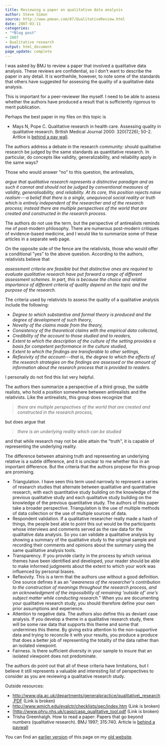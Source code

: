 ```yaml
---
title: Reviewing a paper on qualitative data analysis
author: Steve Simon
source: http://www.pmean.com/07/QualitativeReview.html
date: 2007-03-11
categories:
- "*Blog post"
- 2007
- Qualitative research
output: html_document
page_update: complete
---
```


I was asked by BMJ to review a paper that involved a qualitative data analysis. These reviews are confidential, so I don't want to describe the paper in any detail. It is worthwhile, however, to note some of the standards that others have suggested for assessing the quality of a qualitative data analysis.

This is important for a peer-reviewer like myself. I need to be able to assess whether the authors have produced a result that is sufficiently rigorous to merit publication.

Perhaps the best paper in my files on this topic is

+ Mays N, Pope C. Qualitative research in health care. Assessing quality in qualitative research. British Medical Journal 2000: 320(7226); 50-2. Aritlce is [behind a pay wall][may1].

The authors address a debate in the research community: should qualitative research be judged by the same standards as quantitative research. In particular, do concepts like validity, generalizability, and reliability apply in the same ways?

Those who would answer "no" to this question, the antirealists,

*argue that qualitative research represents a distinctive paradigm and as such it cannot and should not be judged by conventional measures of validity, generalisability, and reliability. At its core, this position rejects naive realism---a belief that there is a single, unequivocal social reality or truth which is entirely independent of the researcher and of the research process; instead there are multiple perspectives of the world that are created and constructed in the research process.*

The authors do not use the term, but the perspective of antirealists reminds me of post-modern philosophy. There are numerous post-modern critiques of evidence-based medicine, and I would like to summarize some of these articles in a separate web page.

On the opposite side of the fence are the relativists, those who would offer a conditional "yes" to the above question. According to the authors, relativists believe that

*assessment criteria are feasible but that distinctive ones are required to evaluate qualitative research have put forward a range of different assessment schemes. In part, this is because the choice and relative importance of different criteria of quality depend on the topic and the purpose of the research.*

The criteria used by relativists to assess the quality of a qualitative analysis include the following:

+ *Degree to which substantive and formal theory is produced and the degree of development of such theory,*
+ *Novelty of the claims made from the theory,*
+ *Consistency of the theoretical claims with the empirical data collected,*
+ *Credibility of the account to those studied and to readers,*
+ *Extent to which the description of the culture of the setting provides a basis for competent performance in the culture studied,*
+ *Extent to which the findings are transferable to other settings,*
+ *Reflexivity of the account---that is, the degree to which the effects of the research strategies on the findings are assessed or the amount of information about the research process that is provided to readers.*

I personally do not find this list very helpful.

The authors then summarize a perspective of a third group, the subtle realists, who hold a position somewhere between antirealists and the relativists. Like the antirealists, this group does recognize that

> *there are multiple perspectives of the world that are created and constructed in the research process,*

but does argue that

> *there is an underlying reality which can be studied*

and that while research may not be able attain the "truth", it is capable of representing the underlying reality.

The difference between attaining truth and representing an underlying relative is a subtle difference, and it is unclear to me whether this in an important difference. But the criteria that the authors propose for this group are promising.

+ Triangulation. I have seen this term used narrowly to represent a series of research studies that alternate between qualitative and quantitative research, with each quantitative study building on the knowledge of the previous qualitative study and each qualitative study building on the knowledge of the previous quantitative study. The authors of this paper take a broader perspective. Triangulation is the use of multiple methods of data collection or the use of multiple sources of data.
+ Respondent validation. If a qualitative researcher really made a hash of things, the people best able to point this out would be the participants whose interviews and comments served as the raw data for the qualitative data analysis. So you can validate a qualitative analysis by showing a summary of the qualitative study to the original sample and recording their comments and opinions about the summary using the same qualitative analysis tools.
+ Transparency. If you provide clarity in the process by which various themes have been identified and developed, your reader should be able to make informed judgments about the extent to which your work was influenced by personal biases.
+ Reflexivity. This is a term that the authors use without a good definition. One source defines it as an "*awareness of the researcher's contribution to the construction of meanings throughout the research process, and an acknowledgment of the impossibility of remaining 'outside of' one's subject matter while conducting research.*" When you are documenting your qualitative research study, you should therefore define your own prior assumptions and experience.
+ Attention to negative data. The authors also define this as deviant case analysis. If you develop a theme in a qualitative research study, there will be some raw data that supports this theme and some that undermines this theme. By giving extra attention to the non-supportive data and trying to reconcile it with your results, you produce a produce that does a better job of representing the totality of the data rather than an isolated viewpoint.
+ Fairness. Is there sufficient diversity in your sample to insure that an isolated viewpoint does not predominate.

The authors do point out that all of these criteria have limitations, but I believe it still represents a valuable and interesting list of perspectives to consider as you are reviewing a qualitative research study.

Outside resources:

+ http://www.gla.ac.uk/departments/generalpractice/qualitative\_research.PDF (Link is broken)
+ http://www.wmich.edu/evalctr/checklists/qec/index.htm (Link is broken)
+ [http://www.phru.nhs.uk/casp/casp_qualitative_tool.pdf (Link is broken)
+ Trisha Greenhalgh. How to read a paper: Papers that go beyond numbers (qualitative research). BMJ 1997; 315:740. Article is [behind a paywall][gre1]

You can find an [earlier version][sim1] of this page on my [old website][sim2].

[sim1]: http://www.pmean.com/07/QualitativeReview.html
[sim2]: http://www.pmean.com

[gre1]: http://www.bmj.com/cgi/content/full/315/7110/740
[may1]: http://bmj.bmjjournals.com/cgi/content/full/320/7226/50
